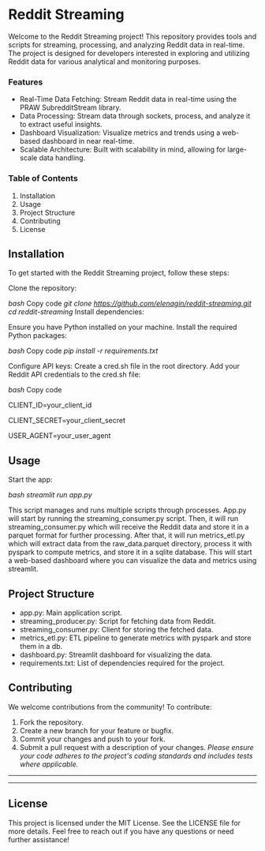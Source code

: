 # Reddit Streaming
Welcome to the Reddit Streaming project! This repository provides tools and scripts for streaming, processing, and analyzing Reddit data in real-time. The project is designed for developers interested in exploring and utilizing Reddit data for various analytical and monitoring purposes.

### Features
- Real-Time Data Fetching: Stream Reddit data in real-time using the PRAW SubredditStream library.
- Data Processing: Stream data through sockets, process, and analyze it to extract useful insights.
- Dashboard Visualization: Visualize metrics and trends using a web-based dashboard in near real-time.
- Scalable Architecture: Built with scalability in mind, allowing for large-scale data handling.

### Table of Contents
1. Installation
2. Usage
3. Project Structure
4. Contributing
5. License


## Installation
To get started with the Reddit Streaming project, follow these steps:

Clone the repository:

_bash_
Copy code
_git clone https://github.com/elenagin/reddit-streaming.git_
_cd reddit-streaming_
Install dependencies:

Ensure you have Python installed on your machine.
Install the required Python packages:


_bash_
Copy code
_pip install -r requirements.txt_

Configure API keys:
Create a cred.sh file in the root directory.
Add your Reddit API credentials to the cred.sh file:

_bash_
Copy code

CLIENT_ID=your_client_id


CLIENT_SECRET=your_client_secret


USER_AGENT=your_user_agent


## Usage
Start the app:

_bash_
_streamlit run app.py_

This script manages and runs multiple scripts through processes. App.py will start by running the streaming_consumer.py script. Then, it will run streaming_consumer.py which will receive the Reddit data and store it in a parquet format for further processing. After that, it will run metrics_etl.py which will extract data from the raw_data.parquet directory, process it with pyspark to compute metrics, and store it in a sqlite database. This will start a web-based dashboard where you can visualize the data and metrics using streamlit.


## Project Structure
- app.py: Main application script.
- streaming_producer.py: Script for fetching data from Reddit.
- streaming_consumer.py: Client for storing the fetched data.
- metrics_etl.py: ETL pipeline to generate metrics with pyspark and store them in a db.
- dashboard.py: Streamlit dashboard for visualizing the data.
- requirements.txt: List of dependencies required for the project.
  

## Contributing
We welcome contributions from the community! To contribute:

1. Fork the repository.
2. Create a new branch for your feature or bugfix.
3. Commit your changes and push to your fork.
4. Submit a pull request with a description of your changes.
_Please ensure your code adheres to the project's coding standards and includes tests where applicable._

---
---
## License
This project is licensed under the MIT License. See the LICENSE file for more details.
Feel free to reach out if you have any questions or need further assistance!
